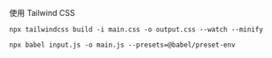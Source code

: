 使用 Tailwind CSS

`npx tailwindcss build -i main.css -o output.css --watch --minify`

`npx babel input.js -o main.js --presets=@babel/preset-env`
